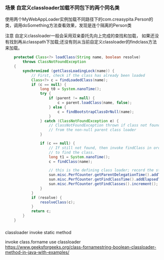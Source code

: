 

### 场景 自定义classloader加载不同包下的两个同名类

使用两个MyWebAppLoader实例加载不同路径下的com.creasypita.Person的类，调用doSomething方法查看效果，发现是连个隔离的Person类

注意 自定义classloader一般会采用双亲委托先向上完成的查找和加载， 如果还没有找到再从classpath下加载;还没有则从当前自定义classloader的findclass方法来加载。


```java
    protected Class<?> loadClass(String name, boolean resolve)
        throws ClassNotFoundException
    {
        synchronized (getClassLoadingLock(name)) {
            // First, check if the class has already been loaded
            Class<?> c = findLoadedClass(name);
            if (c == null) {
                long t0 = System.nanoTime();
                try {
                    if (parent != null) {
                        c = parent.loadClass(name, false);
                    } else {
                        c = findBootstrapClassOrNull(name);
                    }
                } catch (ClassNotFoundException e) {
                    // ClassNotFoundException thrown if class not found
                    // from the non-null parent class loader
                }

                if (c == null) {
                    // If still not found, then invoke findClass in order
                    // to find the class.
                    long t1 = System.nanoTime();
                    c = findClass(name);

                    // this is the defining class loader; record the stats
                    sun.misc.PerfCounter.getParentDelegationTime().addTime(t1 - t0);
                    sun.misc.PerfCounter.getFindClassTime().addElapsedTimeFrom(t1);
                    sun.misc.PerfCounter.getFindClasses().increment();
                }
            }
            if (resolve) {
                resolveClass(c);
            }
            return c;
        }
    }
```

### 


classloader invoke static method

invoke class.forname use classloader
https://www.geeksforgeeks.org/class-fornamestring-boolean-classloader-method-in-java-with-examples/
